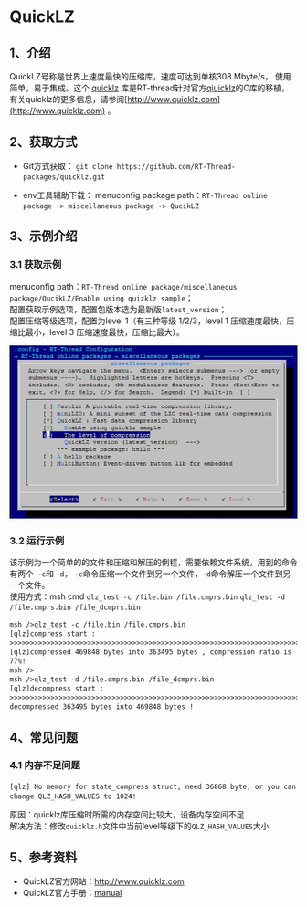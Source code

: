 # QuickLZ

## 1、介绍

QuickLZ号称是世界上速度最快的压缩库，速度可达到单核308 Mbyte/s， 使用简单，易于集成。这个 [quicklz](https://github.com/RT-Thread-packages/quicklz) 库是RT-thread针对官方[qiuicklz](http://www.quicklz.com/download.html)的C库的移植， 有关quicklz的更多信息，请参阅[http://www.quicklz.com](http://www.quicklz.com) 。

## 2、获取方式

-  Git方式获取：
`git clone https://github.com/RT-Thread-packages/quicklz.git`

- env工具辅助下载：
  menuconfig package path：`RT-Thread online package -> miscellaneous package -> QucikLZ`

## 3、示例介绍

### 3.1 获取示例

menuconfig path：`RT-Thread online package/miscellaneous package/QucikLZ/Enable using quizklz sample`；  
配置获取示例选项，配置包版本选为最新版`latest_version`；  
配置压缩等级选项，配置为level 1（有三种等级 1/2/3，level 1 压缩速度最快，压缩比最小，level 3 压缩速度最快，压缩比最大）。  

![](./doc/image/QuickLZ.jpg)



### 3.2 运行示例
该示例为一个简单的的文件和压缩和解压的例程，需要依赖文件系统，用到的命令有两个` -c`和 `-d`， `-c`命令压缩一个文件到另一个文件，`-d`命令解压一个文件到另一个文件。   
使用方式：msh cmd `qlz_test -c /file.bin /file.cmprs.bin` `qlz_test -d /file.cmprs.bin /file_dcmprs.bin`  

    msh />qlz_test -c /file.bin /file.cmprs.bin
    [qlz]compress start : >>>>>>>>>>>>>>>>>>>>>>>>>>>>>>>>>>>>>>>>>>>>>>>>>>>>>>>>>>>>>>>>>>>>>>>>
    [qlz]compressed 469848 bytes into 363495 bytes , compression ratio is 77%!
    msh />
    msh />qlz_test -d /file.cmprs.bin /file_dcmprs.bin
    [qlz]decompress start : >>>>>>>>>>>>>>>>>>>>>>>>>>>>>>>>>>>>>>>>>>>>>>>>>>>>>>>>>>>>>>>>>>>>>>>>
    decompressed 363495 bytes into 469848 bytes !

## 4、常见问题

### 4.1 内存不足问题

   `[qlz] No memory for state_compress struct, need 36868 byte, or you can change QLZ_HASH_VALUES to 1024!`

原因：quicklz库压缩时所需的内存空间比较大，设备内存空间不足  
解决方法：修改`quicklz.h`文件中当前level等级下的`QLZ_HASH_VALUES`大小  



## 5、参考资料

- QuickLZ官方网站：http://www.quicklz.com  
- QuickLZ官方手册：[manual](http://www.quicklz.com/manual.html)  


